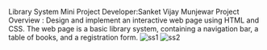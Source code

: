 Library System Mini Project
Developer:Sanket Vijay Munjewar
Project Overview :
Design and implement an interactive web page using HTML and CSS. The web page is a basic library system, containing a navigation bar, a table of books, and a registration form.
![ss1](https://github.com/sanketmunjewargit/Library_System_mini_project/assets/172113610/6b99385e-5448-4e46-ba2d-a47411934f38)
![ss2](https://github.com/sanketmunjewargit/Library_System_mini_project/assets/172113610/fa4280f8-9182-4ae0-89f3-917ed21ca202)
